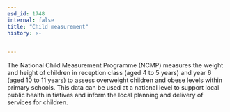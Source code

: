 ```yaml
---
esd_id: 1748
internal: false
title: "Child measurement"
history: >-
  

---
```


The National Child Measurement Programme (NCMP) measures the weight and height of children in reception class (aged 4 to 5 years) and year 6 (aged 10 to 11 years) to assess overweight children and obese levels within primary schools. This data can be used at a national level to support local public health initiatives and inform the local planning and delivery of services for children.

